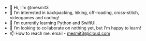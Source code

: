 - 👋 Hi, I’m @mesmit3
- 👀 I’m interested in backpacking, hiking, off-roading, cross-stitch, videogames and coding!
- 🌱 I’m currently learning Python and SwiftUI.
- 💞️ I’m looking to collaborate on nothing yet, but I'm happy to learn! 
- 📫 How to reach me: email - mesmit3@icloud.com

<!---
mesmit3/mesmit3 is a ✨ special ✨ repository because its `README.md` (this file) appears on your GitHub profile.
You can click the Preview link to take a look at your changes.
--->

